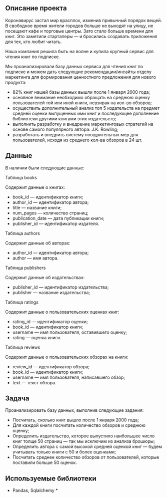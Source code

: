 ## Описание проекта

Коронавирус застал мир врасплох, изменив привычный порядок вещей. В свободное время жители городов больше не выходят на улицу, не посещают кафе и торговые центры. Зато стало больше времени для книг. Это заметили стартаперы — и бросились создавать приложения для тех, кто любит читать.


Наша компания решила быть на волне и купила крупный сервис для чтения книг по подписке.

Мы проанализировали базу данных сервиса для чтения книг по подписке и можем дать следующие рекомендации/инсайты отделу маркетинга для формирования ценностного предложения для нового продукта:

- 82% книг нашей базы данных вышли после 1 января 2000 года;
- основное внимание необходимо обращать на среднюю оценку пользователей той или иной книги, невзирая на кол-во обзоров;
- осуществить дополнительный анализ топ 5 издательств на предмет средней оценки выпущенных ими книг и последующее дополнение библиотеки другими книгами этих издательств;
- выполнить разработку и внедрение маркетинговых стратегий на основе самого популярного автора: J.K. Rowling;
- разработать и внедрить систему поощрительных мер для пользователей, исходя из среднего кол-ва обзоров в 24 шт.

## Данные

В наличии были следующие данные:


Таблица books

Содержит данные о книгах:

- book_id — идентификатор книги;
- author_id — идентификатор автора;
- title — название книги;
- num_pages — количество страниц;
- publication_date — дата публикации книги;
- publisher_id — идентификатор издателя.


Таблица authors

Содержит данные об авторах:

- author_id — идентификатор автора;
- author — имя автора.


Таблица publishers

Содержит данные об издательствах:

- publisher_id — идентификатор издательства;
- publisher — название издательства;


Таблица ratings

Содержит данные о пользовательских оценках книг:

- rating_id — идентификатор оценки;
- book_id — идентификатор книги;
- username — имя пользователя, оставившего оценку;
- rating — оценка книги.


Таблица reviews

Содержит данные о пользовательских обзорах на книги:

- review_id — идентификатор обзора;
- book_id — идентификатор книги;
- username — имя пользователя, написавшего обзор;
- text — текст обзора.

## Задача


Проанализировать базу данных, выполнив следующие задания:

- Посчитать, сколько книг вышло после 1 января 2000 года;
- Для каждой книги посчитать количество обзоров и среднюю оценку;
- Определить издательство, которое выпустило наибольшее число книг толще 50 страниц — так мы исключим из анализа брошюры;
- Определить автора с самой высокой средней оценкой книг — будем учитывать только книги с 50 и более оценками;
- Посчитать среднее количество обзоров от пользователей, которые поставили больше 50 оценок.

## Используемые библиотеки
* Pandas, Sqlalchemy *
